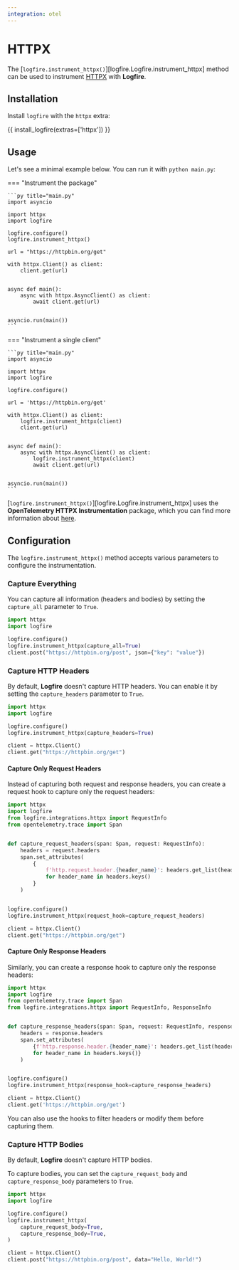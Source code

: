 ```yaml
---
integration: otel
---
```


# HTTPX

The [`logfire.instrument_httpx()`][logfire.Logfire.instrument_httpx] method can be used to instrument [HTTPX][httpx] with **Logfire**.

## Installation

Install `logfire` with the `httpx` extra:

{{ install_logfire(extras=['httpx']) }}

## Usage

Let's see a minimal example below. You can run it with `python main.py`:

=== "Instrument the package"

    ```py title="main.py"
    import asyncio

    import httpx
    import logfire

    logfire.configure()
    logfire.instrument_httpx()

    url = "https://httpbin.org/get"

    with httpx.Client() as client:
        client.get(url)


    async def main():
        async with httpx.AsyncClient() as client:
            await client.get(url)


    asyncio.run(main())
    ```

=== "Instrument a single client"

    ```py title="main.py"
    import asyncio

    import httpx
    import logfire

    logfire.configure()

    url = 'https://httpbin.org/get'

    with httpx.Client() as client:
        logfire.instrument_httpx(client)
        client.get(url)


    async def main():
        async with httpx.AsyncClient() as client:
            logfire.instrument_httpx(client)
            await client.get(url)


    asyncio.run(main())
    ```

[`logfire.instrument_httpx()`][logfire.Logfire.instrument_httpx] uses the
**OpenTelemetry HTTPX Instrumentation** package,
which you can find more information about [here][opentelemetry-httpx].

## Configuration

The `logfire.instrument_httpx()` method accepts various parameters to configure the instrumentation.

### Capture Everything

You can capture all information (headers and bodies) by setting the `capture_all` parameter to `True`.

```py
import httpx
import logfire

logfire.configure()
logfire.instrument_httpx(capture_all=True)
client.post("https://httpbin.org/post", json={"key": "value"})
```

### Capture HTTP Headers

By default, **Logfire** doesn't capture HTTP headers. You can enable it by setting the `capture_headers` parameter to `True`.

```py
import httpx
import logfire

logfire.configure()
logfire.instrument_httpx(capture_headers=True)

client = httpx.Client()
client.get("https://httpbin.org/get")
```

#### Capture Only Request Headers

Instead of capturing both request and response headers, you can create a request hook to capture only the request headers:

```py
import httpx
import logfire
from logfire.integrations.httpx import RequestInfo
from opentelemetry.trace import Span


def capture_request_headers(span: Span, request: RequestInfo):
    headers = request.headers
    span.set_attributes(
        {
            f'http.request.header.{header_name}': headers.get_list(header_name)
            for header_name in headers.keys()
        }
    )


logfire.configure()
logfire.instrument_httpx(request_hook=capture_request_headers)

client = httpx.Client()
client.get("https://httpbin.org/get")
```

#### Capture Only Response Headers

Similarly, you can create a response hook to capture only the response headers:

```py
import httpx
import logfire
from opentelemetry.trace import Span
from logfire.integrations.httpx import RequestInfo, ResponseInfo


def capture_response_headers(span: Span, request: RequestInfo, response: ResponseInfo):
    headers = response.headers
    span.set_attributes(
        {f'http.response.header.{header_name}': headers.get_list(header_name)
        for header_name in headers.keys()}
    )


logfire.configure()
logfire.instrument_httpx(response_hook=capture_response_headers)

client = httpx.Client()
client.get('https://httpbin.org/get')
```

You can also use the hooks to filter headers or modify them before capturing them.

### Capture HTTP Bodies

By default, **Logfire** doesn't capture HTTP bodies.

To capture bodies, you can set the `capture_request_body` and `capture_response_body` parameters to `True`.

```py
import httpx
import logfire

logfire.configure()
logfire.instrument_httpx(
    capture_request_body=True,
    capture_response_body=True,
)

client = httpx.Client()
client.post("https://httpbin.org/post", data="Hello, World!")
```

[httpx]: https://www.python-httpx.org/
[opentelemetry-httpx]: https://opentelemetry-python-contrib.readthedocs.io/en/latest/instrumentation/httpx/httpx.html
